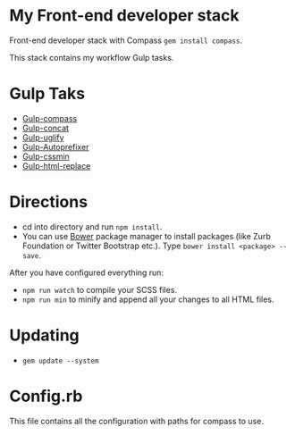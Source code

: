 # My Front-end developer stack
Front-end developer stack with Compass `gem install compass`.

This stack contains my workflow Gulp tasks.


# Gulp Taks

* [Gulp-compass](https://www.npmjs.com/package/gulp-compass)
* [Gulp-concat](https://www.npmjs.com/package/gulp-concat)
* [Gulp-uglify](https://www.npmjs.com/package/gulp-uglify)
* [Gulp-Autoprefixer](https://www.npmjs.com/package/autoprefixer)
* [Gulp-cssmin](https://www.npmjs.com/package/gulp-cssmin)
* [Gulp-html-replace](https://www.npmjs.com/package/gulp-html-replace)

# Directions

* cd into directory and run `npm install`.
* You can use [Bower](http://bower.io/) package manager to install packages (like Zurb Foundation or Twitter Bootstrap etc.). Type `bower install <package> --save`.

After you have configured everything run:
* `npm run watch` to compile your SCSS files.
* `npm run min` to minify and append all your changes to all HTML files.

# Updating
* `gem update --system`


# Config.rb

This file contains all the configuration with paths for compass to use.
